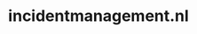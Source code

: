 ---
layout: post
title:  "incidentmanagement.nl"
internal_url:  "/dutchgov/incidentmanagement.nl.html"
subdomains_count: 5
all_subdomains_count: 5
urls_count: 4
ssl_rank: 0
http_rank: 47.5
url_link: /data/incidentmanagement.nl/urls.txt
all_subdomains_link: /data/incidentmanagement.nl/all_subdomains.txt
subdomains_link: /data/incidentmanagement.nl/subdomains.txt
categories: dutchgov
---